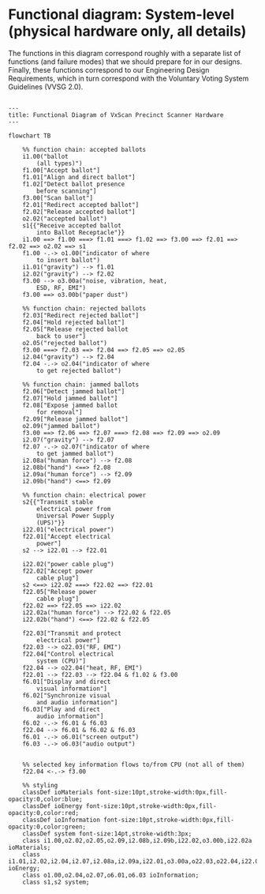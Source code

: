 # Functional diagram: System-level (physical hardware only, all details)

The functions in this diagram correspond roughly with a separate list of functions (and failure modes) that we should prepare for in our designs. Finally, these functions correspond to our Engineering Design Requirements, which in turn correspond with 
the Voluntary Voting System Guidelines (VVSG 2.0).

<!-- Nodes in this Mermaid.js diagram are named according to important functions, inputs, and outputs in this system.
f = function
i = input
o = output 
s = function from another system outside the scanner
The numbers in the node name correspond with the VotingWorks dFMEA document as of February 2024.
Each block of nodes and connections represent roughly a functional chain for one type of major input and output.
-->

```mermaid

---
title: Functional Diagram of VxScan Precinct Scanner Hardware
---

flowchart TB

    %% function chain: accepted ballots 
    i1.00("ballot 
        (all types)")
    f1.00["Accept ballot"]
    f1.01["Align and direct ballot"]
    f1.02["Detect ballot presence
        before scanning"]
    f3.00["Scan ballot"]
    f2.01["Redirect accepted ballot"]
    f2.02["Release accepted ballot"]
    o2.02("accepted ballot")
    s1{{"Receive accepted ballot 
        into Ballot Receptacle"}}
    i1.00 ==> f1.00 ===> f1.01 ===> f1.02 ==> f3.00 ==> f2.01 ==> f2.02 ==> o2.02 ==> s1
    f1.00 -.-> o1.00("indicator of where
        to insert ballot")
    i1.01("gravity") --> f1.01
    i2.02("gravity") --> f2.02
    f3.00 --> o3.00a("noise, vibration, heat,
        ESD, RF, EMI")
    f3.00 ==> o3.00b("paper dust")

    %% function chain: rejected ballots
    f2.03["Redirect rejected ballot"]
    f2.04["Hold rejected ballot"]
    f2.05["Release rejected ballot 
        back to user"]
    o2.05("rejected ballot")
    f3.00 ===> f2.03 ==> f2.04 ==> f2.05 ==> o2.05
    i2.04("gravity") --> f2.04
    f2.04 -.-> o2.04("indicator of where
        to get rejected ballot")

    %% function chain: jammed ballots
    f2.06["Detect jammed ballot"]
    f2.07["Hold jammed ballot"]
    f2.08["Expose jammed ballot 
        for removal"]
    f2.09["Release jammed ballot"]
    o2.09("jammed ballot")
    f3.00 ==> f2.06 ==> f2.07 ===> f2.08 ==> f2.09 ==> o2.09
    i2.07("gravity") --> f2.07
    f2.07 -.-> o2.07("indicator of where
        to get jammed ballot")
    i2.08a("human force") --> f2.08
    i2.08b("hand") <==> f2.08
    i2.09a("human force") --> f2.09
    i2.09b("hand") <==> f2.09

    %% function chain: electrical power
    s2{{"Transmit stable
        electrical power from
        Universal Power Supply 
        (UPS)"}}
    i22.01("electrical power")
    f22.01["Accept electrical 
        power"]
    s2 --> i22.01 --> f22.01

    i22.02("power cable plug")
    f22.02["Accept power 
        cable plug"]
    s2 <==> i22.02 ===> f22.02 ==> f22.01
    f22.05["Release power 
        cable plug"]
    f22.02 ==> f22.05 ==> i22.02
    i22.02a("human force") --> f22.02 & f22.05
    i22.02b("hand") <==> f22.02 & f22.05

    f22.03["Transmit and protect
        electrical power"]
    f22.03 --> o22.03("RF, EMI")
    f22.04["Control electrical 
        system (CPU)"]
    f22.04 --> o22.04("heat, RF, EMI")
    f22.01 --> f22.03 --> f22.04 & f1.02 & f3.00 
    f6.01["Display and direct 
        visual information"]
    f6.02["Synchronize visual 
        and audio information"]
    f6.03["Play and direct
        audio information"]
    f6.02 -.-> f6.01 & f6.03
    f22.04 --> f6.01 & f6.02 & f6.03
    f6.01 -.-> o6.01("screen output")
    f6.03 -.-> o6.03("audio output")


    %% selected key information flows to/from CPU (not all of them)
    f22.04 <-.-> f3.00

    %% styling
    classDef ioMaterials font-size:10pt,stroke-width:0px,fill-opacity:0,color:blue;
    classDef ioEnergy font-size:10pt,stroke-width:0px,fill-opacity:0,color:red;
    classDef ioInformation font-size:10pt,stroke-width:0px,fill-opacity:0,color:green;    
    classDef system font-size:14pt,stroke-width:3px;
    class i1.00,o2.02,o2.05,o2.09,i2.08b,i2.09b,i22.02,o3.00b,i22.02a ioMaterials;
    class i1.01,i2.02,i2.04,i2.07,i2.08a,i2.09a,i22.01,o3.00a,o22.03,o22.04,i22.02b ioEnergy;
    class o1.00,o2.04,o2.07,o6.01,o6.03 ioInformation;
    class s1,s2 system;

```
